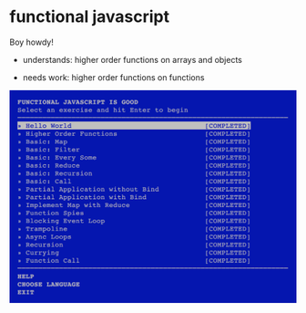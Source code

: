 # functional javascript

Boy howdy!

* understands: higher order functions on arrays and objects

* needs work: higher order functions on functions

![](complete.png)
